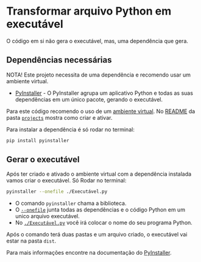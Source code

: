 # Transformar arquivo Python em executável

O código em si não gera o executável, mas, uma dependência que gera.

## Dependências necessárias

NOTA! Este projeto necessita de uma dependência e recomendo usar um ambiente virtual.

- [PyInstaller](https://pyinstaller.org/en/stable/) - O PyInstaller agrupa um aplicativo Python e todas as suas dependências em um único pacote, gerando o executável.

Para este código recomendo o uso de um [ambiente virtual](../#ambiente-virtual). No [README](../#ambiente-virtual) da pasta [`projects`](../) mostra como criar e ativar.

Para instalar a dependência é só rodar no terminal:

```bash
pip install pyinstaller
```

## Gerar o executável

Após ter criado e ativado o ambiente virtual com a dependência instalada vamos criar o executável. Só Rodar no terminal:

```bash
pyinstaller --onefile ./Executável.py
```

- O comando `pyinstaller` chama a biblioteca.
- O [`--onefile`](https://pyinstaller.org/en/stable/usage.html#cmdoption-F) junta todas as dependências e o código Python em um unico arquivo executável.
- No [`./Executável.py`](Executavel.py) você irá colocar o nome do seu programa Python.

Após o comando terá duas pastas e um arquivo criado, o executável vai estar na pasta `dist`.

Para mais informações encontre na documentação do [PyInstaller](https://pyinstaller.org/en/stable/usage.html#using-pyinstaller).
